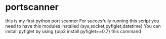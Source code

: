 # portscanner
this is my first python port scanner 
For succesfully running this script you need to have this modules installed {sys,socket,pyfiglet,datetime}
You can install pyfiglet by using {pip3 install pyfiglet==0.7} this command 
